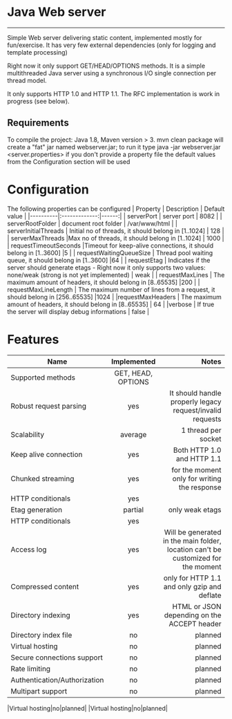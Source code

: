 Java  Web server
===================
---------------

Simple Web server delivering static content, implemented mostly for fun/exercise. It has very few external dependencies (only for logging and template processing)
 
Right now it only support GET/HEAD/OPTIONS methods. It is a simple multithreaded Java server using a synchronous I/O single connection per thread model.
 
It only supports HTTP 1.0 and HTTP 1.1. The RFC implementation is work in progress (see below).

Requirements
------------
To compile the project: Java 1.8, Maven version > 3. 
mvn clean package will create a "fat" jar named webserver.jar; to run it type java -jar webserver.jar <server.properties>
if you don't provide a property file the default values from the Configuration section will be used

Configuration
=======
The following properties can be configured
| Property   |      Description      |  Default value |
|----------|:-------------:|------:|
| serverPort |  server port  | 8082 |
| serverRootFolder |    document root folder   |    /var/www/html |
| serverInitialThreads | Initial no of threads, it should belong in [1..1024] |    128 |
| serverMaxThreads |Max no of threads, it should belong in [1..1024]  |    1000 |
| requestTimeoutSeconds |Timeout for keep-alive connections, it should belong in [1..3600]    |5  |
| requestWaitingQueueSize | Thread pool waiting queue, it should belong in [1..3600]   |64  |
| requestEtag | Indicates if the server should generate etags - Right now it only supports two values: none/weak (strong is not yet implemented)   | weak |
| requestMaxLines | The maximum amount of headers, it should belong in [8..65535]   |200  |
| requestMaxLineLength | The maximum number of lines from a request, it should belong in [256..65535]   |1024  |
|requestMaxHeaders  | The maximum amount of headers, it should belong in [8..65535]   | 64 |
|verbose  | If true the server will display debug informations   | false |


Features
=======
| Name   |      Implemented      |  Notes
|----------|:-------------:|------:|
|Supported methods|GET, HEAD, OPTIONS||
| Robust request parsing |  yes  | It should handle properly legacy request/invalid requests |
|Scalability|average |1 thread per socket|
|Keep alive connection|yes|Both HTTP 1.0 and HTTP 1.1|
|Chunked streaming|yes|for the moment only for writing the response|
|HTTP conditionals|yes||
|Etag generation|partial|only weak etags|
|HTTP conditionals|yes||
|Access log|yes|Will be generated in the main folder, location can't be customized for the moment|
|Compressed content|yes|only for HTTP 1.1 and only gzip and deflate|
|Directory indexing|yes|HTML or JSON depending on the ACCEPT header|
|Directory index file|no|planned|
|Virtual hosting|no|planned|
|Secure connections support|no|planned|
|Rate limiting|no|planned|
|Authentication/Authorization|no|planned|
|Multipart support|no|planned|

|Virtual hosting|no|planned|
|Virtual hosting|no|planned|
<!--[![Build Status](https://travis-ci.org/cornelcreanga/webserver.svg)](https://travis-ci.org/cornelcreanga/webserver)-->

